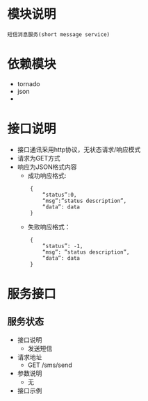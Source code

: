 # 模块说明
    短信消息服务(short message service)

# 依赖模块
* tornado
* json
*


# 接口说明
* 接口通讯采用http协议，无状态请求/响应模式
* 请求为GET方式
* 响应为JSON格式内容
    * 成功响应格式:
    ``` 
        {
            “status”:0,
            “msg”:”status description”,
            “data”: data
        }
    ```
    * 失败响应格式：
    ```
        {
            “status”: -1,
            “msg”: ”status description”,
            “data”: data
        }
    ```
    
# 服务接口

## 服务状态
* 接口说明
    * 发送短信
* 请求地址
    * GET /sms/send
* 参数说明
    * 无
* 接口示例
